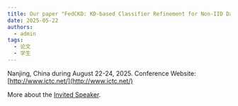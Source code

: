 ```yaml
---
title: Our paper "FedCKD: KD-based Classifier Refinement for Non-IID Data in Federated Learning" is accepted by 2025 6th Information Communication Technologies Conference. Congratulations to Wenzhang Su.
date: 2025-05-22
authors:
  - admin
tags:
  - 论文
  - 学生
---
```

Nanjing, China during August 22-24, 2025. Conference Website: [http://www.ictc.net/](http://www.ictc.net/)

More about the [Invited Speaker](https://www.ictc.net/IS.html).
